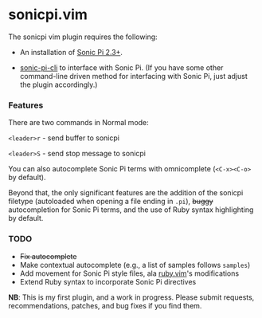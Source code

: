 # sonicpi.vim

The sonicpi vim plugin requires the following:

* An installation of [Sonic Pi 2.3+](http://www.sonic-pi.net/). 

* [sonic-pi-cli](https://github.com/Widdershin/sonic-pi-cli/) to interface with Sonic Pi. (If you have some other command-line driven method for interfacing with Sonic Pi, just adjust the plugin accordingly.)

### Features

There are two commands in Normal mode:

`<leader>r` - send buffer to sonicpi

`<leader>S` - send stop message to sonicpi

You can also autocomplete Sonic Pi terms with omnicomplete (`<C-x><C-o>` by default).

Beyond that, the only significant features are the addition of the sonicpi filetype (autoloaded when opening a file ending in `.pi`), ~~buggy~~ autocompletion for Sonic Pi terms, and the use of Ruby syntax highlighting by default.

### TODO

* ~~Fix autocomplete~~
* Make contextual autocomplete (e.g., a list of samples follows `samples`)
* Add movement for Sonic Pi style files, ala [ruby.vim](https://github.com/vim-ruby/vim-ruby/blob/master/doc/vim-ruby.txt)'s modifications
* Extend Ruby syntax to incorporate Sonic Pi directives

**NB**: This is my first plugin, and a work in progress. Please submit requests, recommendations, patches, and bug fixes if you find them.
